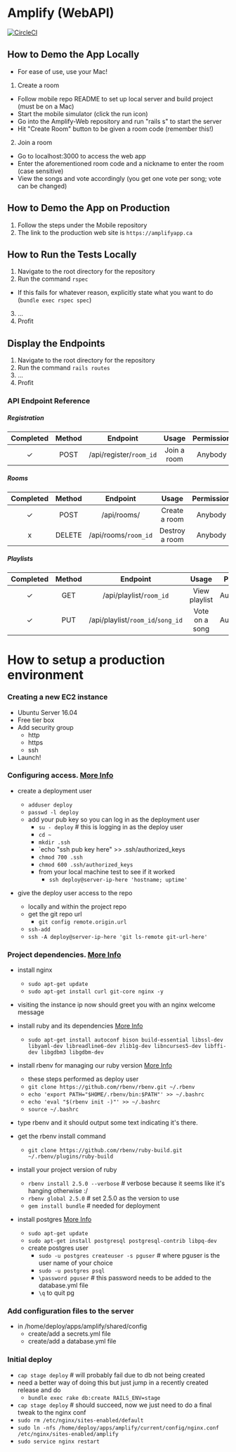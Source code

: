 # Amplify (WebAPI)

[![CircleCI](https://circleci.com/gh/wcoombs/Amplify-Web.svg?style=shield&circle-token=030f03a14524c5530c203dc2c5f8b0d733389c2f)](https://circleci.com/gh/wcoombs/Amplify-Web)

## How to Demo the App Locally
* For ease of use, use your Mac!

1. Create a room
* Follow mobile repo README to set up local server and build project (must be on a Mac)
* Start the mobile simulator (click the run icon)
* Go into the Amplify-Web repository and run "rails s" to start the server
* Hit "Create Room" button to be given a room code (remember this!)

2. Join a room
* Go to localhost:3000 to access the web app
* Enter the aforementioned room code and a nickname to enter the room (case sensitive)
* View the songs and vote accordingly (you get one vote per song; vote can be changed)

## How to Demo the App on Production
1. Follow the steps under the Mobile repository
2. The link to the production web site is ```https://amplifyapp.ca```

## How to Run the Tests Locally
1. Navigate to the root directory for the repository
2. Run the command ```rspec```
  * If this fails for whatever reason, explicitly state what you want to do (```bundle exec rspec spec```)
3. ...
4. Profit

## Display the Endpoints
1. Navigate to the root directory for the repository
2. Run the command ```rails routes```
3. ...
4. Profit

### API Endpoint Reference

##### Registration
|  Completed  |  Method  |  Endpoint  |  Usage  |  Permission  |  Returns  |
|:-----------:|:--------:|:----------:|:-------:|:------------:|:---------:|
|     ✓     |  POST | /api/register/`room_id` | Join a room | Anybody | - |

##### Rooms
|  Completed  |  Method  |  Endpoint  |  Usage  |  Permission  |  Returns  |
|:-----------:|:--------:|:----------:|:-------:|:------------:|:---------:|
|     ✓     | POST | /api/rooms/ | Create a room | Anybody | - |
|     x     | DELETE | /api/rooms/`room_id` | Destroy a room | Anybody | - |

##### Playlists
|  Completed  |  Method  |  Endpoint  |  Usage  |  Permission  |  Returns  |
|:-----------:|:--------:|:----------:|:-------:|:------------:|:---------:|
|     ✓     | GET | /api/playlist/`room_id` | View playlist | Authenticated | Songs |
|     ✓     | PUT | /api/playlist/`room_id`/`song_id` | Vote on a song | Authenticated | Song |


# How to setup a production environment
### Creating a new EC2 instance
  - Ubuntu Server 16.04
  - Free tier box
  - Add security group
    - http
    - https
    - ssh
  - Launch!


### Configuring access. [More Info](http://capistranorb.com/documentation/getting-started/authentication-and-authorisation/)
  - create a deployment user
    - `adduser deploy`
    - `passwd -l deploy`
    - add your pub key so you can log in as the deployment user
      - `su - deploy` # this is logging in as the deploy user
      - `cd ~`
      - `mkdir .ssh`
      - `echo "ssh pub key here" >> .ssh/authorized_keys
      - `chmod 700 .ssh`
      - `chmod 600 .ssh/authorized_keys`
      - from your local machine test to see if it worked
        - `ssh deploy@server-ip-here 'hostname; uptime'`

  - give the deploy user access to the repo
     - locally and within the project repo
      - get the git repo url
        - `git config remote.origin.url`
      - `ssh-add`
      - `ssh -A deploy@server-ip-here 'git ls-remote git-url-here'`


### Project dependencies. [More Info](https://coderwall.com/p/ttrhow/deploying-rails-app-using-nginx-puma-and-capistrano-3)
  - install nginx
    - `sudo apt-get update`
    - `sudo apt-get install curl git-core nginx -y`
  - visiting the instance ip now should greet you with an nginx welcome message

  - install ruby and its dependencies [More Info](https://www.digitalocean.com/community/tutorials/how-to-install-ruby-on-rails-with-rbenv-on-ubuntu-16-04)
    - `sudo apt-get install autoconf bison build-essential libssl-dev libyaml-dev libreadline6-dev zlib1g-dev libncurses5-dev libffi-dev libgdbm3 libgdbm-dev`

  - install rbenv for managing our ruby version [More Info](https://www.digitalocean.com/community/tutorials/how-to-install-ruby-on-rails-with-rbenv-on-ubuntu-16-04)
    - these steps performed as deploy user
    - `git clone https://github.com/rbenv/rbenv.git ~/.rbenv`
    - `echo 'export PATH="$HOME/.rbenv/bin:$PATH"' >> ~/.bashrc`
    - `echo 'eval "$(rbenv init -)"' >> ~/.bashrc`
    - `source ~/.bashrc`
  - type rbenv and it should output some text indicating it's there.
  - get the rbenv install command
    - `git clone https://github.com/rbenv/ruby-build.git ~/.rbenv/plugins/ruby-build`
  - install your project version of ruby
    - `rbenv install 2.5.0 --verbose` # verbose because it seems like it's hanging otherwise :/
    - `rbenv global 2.5.0` # set 2.5.0 as the version to use
    - `gem install bundle` # needed for deployment

  - install postgres [More Info](https://www.digitalocean.com/community/tutorials/how-to-use-postgresql-with-your-ruby-on-rails-application-on-ubuntu-14-04)
    - `sudo apt-get update`
    - `sudo apt-get install postgresql postgresql-contrib libpq-dev`
    - create postgres user
      - `sudo -u postgres createuser -s pguser` # where pguser is the user name of your choice
      - `sudo -u postgres psql`
      - `\password pguser` # this password needs to be added to the database.yml file
      - `\q` to quit pg

### Add configuration files to the server
  - in /home/deploy/apps/amplify/shared/config
    - create/add a secrets.yml file
    - create/add a database.yml file

### Initial deploy
  - `cap stage deploy` # will probably fail due to db not being created
  - need a better way of doing this but just jump in a recently created release and do
    - `bundle exec rake db:create RAILS_ENV=stage`
  - `cap stage deploy` # should succeed, now we just need to do a final tweak to the nginx conf
  - `sudo rm /etc/nginx/sites-enabled/default`
  - `sudo ln -nfs /home/deploy/apps/amplify/current/config/nginx.conf /etc/nginx/sites-enabled/amplify`
  - `sudo service nginx restart`
